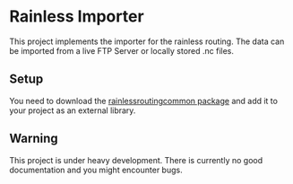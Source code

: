 # Rainless Importer

This project implements the importer for the rainless routing. The data can be imported from a live FTP Server or locally stored .nc files. 

## Setup
You need to download the [rainlessroutingcommon package](https://github.com/rainlessrouting/rainlessroutingcommon) and add it to your project as an external library.

## Warning
This project is under heavy development. There is currently no good documentation and you might encounter bugs. 
